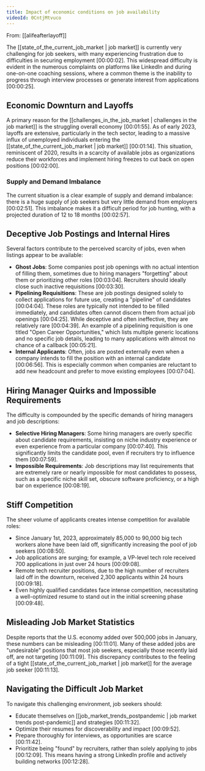 ```yaml
---
title: Impact of economic conditions on job availability
videoId: 0CntjMtvuco
---
```


From: [[alifeafterlayoff]] <br/> 

The [[state_of_the_current_job_market | job market]] is currently very challenging for job seekers, with many experiencing frustration due to difficulties in securing employment <a class="yt-timestamp" data-t="00:00:02">[00:00:02]</a>. This widespread difficulty is evident in the numerous complaints on platforms like LinkedIn and during one-on-one coaching sessions, where a common theme is the inability to progress through interview processes or generate interest from applications <a class="yt-timestamp" data-t="00:00:25">[00:00:25]</a>.

## Economic Downturn and Layoffs

A primary reason for the [[challenges_in_the_job_market | challenges in the job market]] is the struggling overall economy <a class="yt-timestamp" data-t="00:01:55">[00:01:55]</a>. As of early 2023, layoffs are extensive, particularly in the tech sector, leading to a massive influx of unemployed individuals entering the [[state_of_the_current_job_market | job market]] <a class="yt-timestamp" data-t="00:01:14">[00:01:14]</a>. This situation, reminiscent of 2020, results in a scarcity of available jobs as organizations reduce their workforces and implement hiring freezes to cut back on open positions <a class="yt-timestamp" data-t="00:02:00">[00:02:00]</a>.

### Supply and Demand Imbalance

The current situation is a clear example of supply and demand imbalance: there is a huge supply of job seekers but very little demand from employers <a class="yt-timestamp" data-t="00:02:51">[00:02:51]</a>. This imbalance makes it a difficult period for job hunting, with a projected duration of 12 to 18 months <a class="yt-timestamp" data-t="00:02:57">[00:02:57]</a>.

## Deceptive Job Postings and Internal Hires

Several factors contribute to the perceived scarcity of jobs, even when listings appear to be available:

*   **Ghost Jobs**: Some companies post job openings with no actual intention of filling them, sometimes due to hiring managers "forgetting" about them or prioritizing other roles <a class="yt-timestamp" data-t="00:03:04">[00:03:04]</a>. Recruiters should ideally close such inactive requisitions <a class="yt-timestamp" data-t="00:03:30">[00:03:30]</a>.
*   **Pipelining Requisitions**: These are job postings designed solely to collect applications for future use, creating a "pipeline" of candidates <a class="yt-timestamp" data-t="00:04:04">[00:04:04]</a>. These roles are typically not intended to be filled immediately, and candidates often cannot discern them from actual job openings <a class="yt-timestamp" data-t="00:04:25">[00:04:25]</a>. While deceptive and often ineffective, they are relatively rare <a class="yt-timestamp" data-t="00:04:39">[00:04:39]</a>. An example of a pipelining requisition is one titled "Open Career Opportunities," which lists multiple generic locations and no specific job details, leading to many applications with almost no chance of a callback <a class="yt-timestamp" data-t="00:05:21">[00:05:21]</a>.
*   **Internal Applicants**: Often, jobs are posted externally even when a company intends to fill the position with an internal candidate <a class="yt-timestamp" data-t="00:06:56">[00:06:56]</a>. This is especially common when companies are reluctant to add new headcount and prefer to move existing employees <a class="yt-timestamp" data-t="00:07:04">[00:07:04]</a>.

## Hiring Manager Quirks and Impossible Requirements

The difficulty is compounded by the specific demands of hiring managers and job descriptions:

*   **Selective Hiring Managers**: Some hiring managers are overly specific about candidate requirements, insisting on niche industry experience or even experience from a particular company <a class="yt-timestamp" data-t="00:07:40">[00:07:40]</a>. This significantly limits the candidate pool, even if recruiters try to influence them <a class="yt-timestamp" data-t="00:07:59">[00:07:59]</a>.
*   **Impossible Requirements**: Job descriptions may list requirements that are extremely rare or nearly impossible for most candidates to possess, such as a specific niche skill set, obscure software proficiency, or a high bar on experience <a class="yt-timestamp" data-t="00:08:19">[00:08:19]</a>.

## Stiff Competition

The sheer volume of applicants creates intense competition for available roles:

*   Since January 1st, 2023, approximately 85,000 to 90,000 big tech workers alone have been laid off, significantly increasing the pool of job seekers <a class="yt-timestamp" data-t="00:08:50">[00:08:50]</a>.
*   Job applications are surging; for example, a VP-level tech role received 700 applications in just over 24 hours <a class="yt-timestamp" data-t="00:09:08">[00:09:08]</a>.
*   Remote tech recruiter positions, due to the high number of recruiters laid off in the downturn, received 2,300 applicants within 24 hours <a class="yt-timestamp" data-t="00:09:18">[00:09:18]</a>.
*   Even highly qualified candidates face intense competition, necessitating a well-optimized resume to stand out in the initial screening phase <a class="yt-timestamp" data-t="00:09:48">[00:09:48]</a>.

## Misleading Job Market Statistics

Despite reports that the U.S. economy added over 500,000 jobs in January, these numbers can be misleading <a class="yt-timestamp" data-t="00:11:01">[00:11:01]</a>. Many of these added jobs are "undesirable" positions that most job seekers, especially those recently laid off, are not targeting <a class="yt-timestamp" data-t="00:11:09">[00:11:09]</a>. This discrepancy contributes to the feeling of a tight [[state_of_the_current_job_market | job market]] for the average job seeker <a class="yt-timestamp" data-t="00:11:13">[00:11:13]</a>.

## Navigating the Difficult Job Market

To navigate this challenging environment, job seekers should:

*   Educate themselves on [[job_market_trends_postpandemic | job market trends post-pandemic]] and strategies <a class="yt-timestamp" data-t="00:11:32">[00:11:32]</a>.
*   Optimize their resumes for discoverability and impact <a class="yt-timestamp" data-t="00:09:52">[00:09:52]</a>.
*   Prepare thoroughly for interviews, as opportunities are scarce <a class="yt-timestamp" data-t="00:11:42">[00:11:42]</a>.
*   Prioritize being "found" by recruiters, rather than solely applying to jobs <a class="yt-timestamp" data-t="00:12:09">[00:12:09]</a>. This means having a strong LinkedIn profile and actively building networks <a class="yt-timestamp" data-t="00:12:28">[00:12:28]</a>.